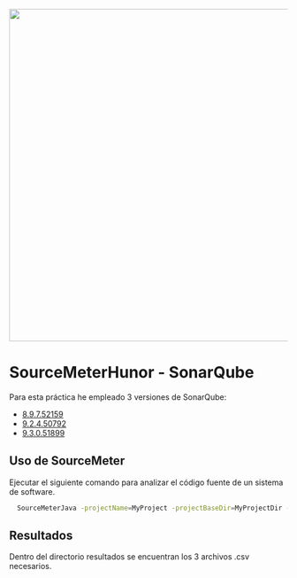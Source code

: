 <p align="center"><a><img src="https://www.sonarqube.org/assets/logo-31ad3115b1b4b120f3d1efd63e6b13ac9f1f89437f0cf6881cc4d8b5603a52b4.svg" align="center" width="600"></a></p>

# SourceMeterHunor - SonarQube

Para esta práctica he empleado 3 versiones de SonarQube:

- [8.9.7.52159](https://github.com/SonarSource/sonarqube/releases/tag/8.9.7.52159)
- [9.2.4.50792](https://github.com/SonarSource/sonarqube/releases/tag/9.2.4.50792)
- [9.3.0.51899](https://github.com/SonarSource/sonarqube/releases/tag/9.3.0.51899)

## Uso de SourceMeter

Ejecutar el siguiente comando para analizar el código fuente de un sistema de software.
```bash
  SourceMeterJava -projectName=MyProject -projectBaseDir=MyProjectDir -resultsDir=Results -runFB=true -FBFileList=filelist.txt
```
## Resultados

Dentro del directorio resultados se encuentran los 3 archivos .csv necesarios.

